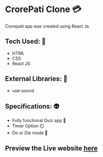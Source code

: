 # CrorePati Clone 💳
Crorepati app was created using React Js.

## Tech Used: 🥴
- HTML
- CSS
- React JS

## External Libraries: 🧀
- use-sound

## Specifications: 👽
- Fully functional Quiz app 🦟
- Timer Option ⏲️
- Do or Die mode 🎲

## Preview the Live website [here]()
